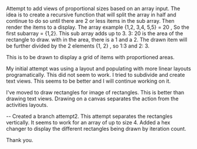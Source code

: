 Attempt to add views of proportional sizes based on an array input.
The idea is to create a recursive function that will split the array in half and continue to do so until there are 2 or less items in the sub array.
Then render the items to a display. The array example {1,2,   3,4,   5,5} = 20 , So the first subarray = {1,2}. This sub array adds up to 3. 
3: 20 is the area of the rectangle to draw. 
with in the area, there is a 1 and a 2. 
The drawn item will be further divided by the 2 elements {1, 2} , so 1:3 and 2: 3.

This is to be drawn to display a grid of items with proportioned areas.

My initial attempt was using a layout and populating with more linear layouts programatically. This did not seem to work.
I tried to subdivide and create text views. This seems to be better and I will continue working on it. 

I've moved to draw rectangles for image of rectangles. This is better than drawing text views. Drawing on a canvas separates the action from the activities layouts. 

-- 
Created a branch attempt2. This attempt separates the rectangles vertically. It seems to work for an array of up to size 4. Added a hex changer to display the different rectangles being drawn by iteration count. 

Thank you.
